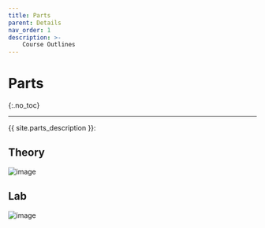 ```yaml
---
title: Parts
parent: Details
nav_order: 1
description: >-
    Course Outlines
---
```


# Parts
{:.no_toc}

---

{{ site.parts_description }}:

## Theory

![image](/fall2023-ce100/assets/images/course/theory-breakdown.png)


## Lab

![image](/fall2023-ce100/assets/images/course/lab-breakdown.png)

